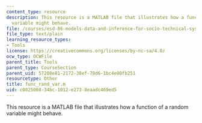 ```yaml
---
content_type: resource
description: This resource is a MATLAB file that illustrates how a function of a random
  variable might behave.
file: /courses/esd-86-models-data-and-inference-for-socio-technical-systems-spring-2007/c082500834bc1012e2738eaadc469ed5_func_rand_var.m
file_type: text/plain
learning_resource_types:
- Tools
license: https://creativecommons.org/licenses/by-nc-sa/4.0/
ocw_type: OCWFile
parent_title: Tools
parent_type: CourseSection
parent_uid: 57208e81-2172-38ef-78d6-1bc4e00fb251
resourcetype: Other
title: func_rand_var.m
uid: c0825008-34bc-1012-e273-8eaadc469ed5
---
```

This resource is a MATLAB file that illustrates how a function of a random variable might behave.